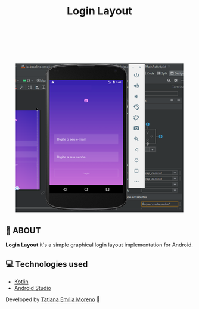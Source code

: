 <h1 align="center">
 Login Layout

<br/> <br/>

<img src="https://github.com/tatmorenno/Login-Layout/blob/master/app/img/login%20app.png" width="450" height="400"/>

</h1>

## 📲 ABOUT

**Login Layout** it's a simple graphical login layout implementation for Android.

## 💻 Technologies used

- [Kotlin](https://kotlinlang.org/)
- [Android Studio](https://developer.android.com/studio)

Developed by [Tatiana Emília Moreno](https://www.linkedin.com/in/tatmorenno/) 🤩
